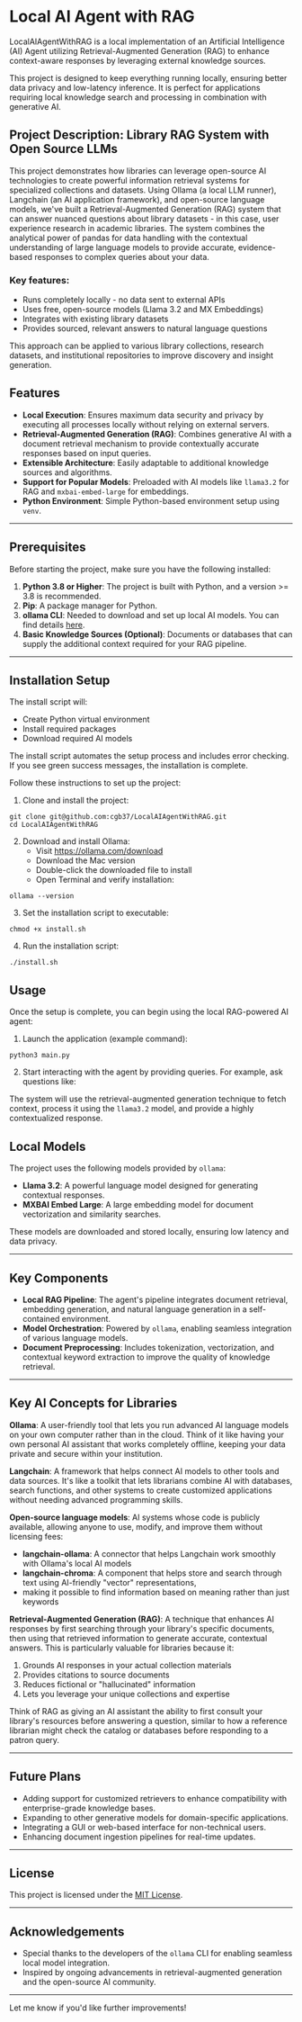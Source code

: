 # Local AI Agent with RAG

LocalAIAgentWithRAG is a local implementation of an Artificial Intelligence (AI) Agent utilizing 
Retrieval-Augmented Generation (RAG) to enhance context-aware responses by leveraging 
external knowledge sources.

This project is designed to keep everything running locally, ensuring better data privacy and 
low-latency inference. It is perfect for applications requiring local knowledge search and 
processing in combination with generative AI.


## Project Description: Library RAG System with Open Source LLMs
This project demonstrates how libraries can leverage open-source AI technologies to create powerful 
information retrieval systems for specialized collections and datasets.
Using Ollama (a local LLM runner), Langchain (an AI application framework), 
and open-source language models, we've built a Retrieval-Augmented Generation (RAG) system 
that can answer nuanced questions about library datasets - in this case, user experience research in academic libraries.
The system combines the analytical power of pandas for data handling with the contextual understanding 
of large language models to provide accurate, evidence-based responses to complex queries about your data.

### Key features:

- Runs completely locally - no data sent to external APIs
- Uses free, open-source models (Llama 3.2 and MX Embeddings)
- Integrates with existing library datasets
- Provides sourced, relevant answers to natural language questions

This approach can be applied to various library collections, research datasets, and institutional repositories to improve discovery and insight generation.


## Features

- **Local Execution**: Ensures maximum data security and privacy by executing all processes locally without relying on external servers.
- **Retrieval-Augmented Generation (RAG)**: Combines generative AI with a document retrieval mechanism to provide contextually accurate responses based on input queries.
- **Extensible Architecture**: Easily adaptable to additional knowledge sources and algorithms.
- **Support for Popular Models**: Preloaded with AI models like `llama3.2` for RAG and `mxbai-embed-large` for embeddings.
- **Python Environment**: Simple Python-based environment setup using `venv`.

---

## Prerequisites

Before starting the project, make sure you have the following installed:

1. **Python 3.8 or Higher**: The project is built with Python, and a version >= 3.8 is recommended.
2. **Pip**: A package manager for Python.
3. **ollama CLI**: Needed to download and set up local AI models. You can find details [here](https://ollama.com/).
4. **Basic Knowledge Sources (Optional)**: Documents or databases that can supply the additional context required for your RAG pipeline.

---

## Installation Setup

The install script will:
- Create Python virtual environment
- Install required packages
- Download required AI models

The install script automates the setup process and includes error checking.
If you see green success messages, the installation is complete.


Follow these instructions to set up the project:


1. Clone and install the project:
```shell script
git clone git@github.com:cgb37/LocalAIAgentWithRAG.git
cd LocalAIAgentWithRAG
```

2. Download and install Ollama:
    - Visit https://ollama.com/download
    - Download the Mac version
    - Double-click the downloaded file to install
    - Open Terminal and verify installation:
```shell script
ollama --version
```

3. Set the installation script to executable:
```shell script
chmod +x install.sh
```

4. Run the installation script:
```shell script
./install.sh
```


## Usage

Once the setup is complete, you can begin using the local RAG-powered AI agent:

1. Launch the application (example command):
```shell script
python3 main.py
```

2. Start interacting with the agent by providing queries. For example, ask questions like:


The system will use the retrieval-augmented generation technique to fetch context, process it using the `llama3.2` model, and provide a highly contextualized response.


## Local Models

The project uses the following models provided by `ollama`:

- **Llama 3.2**: A powerful language model designed for generating contextual responses.
- **MXBAI Embed Large**: A large embedding model for document vectorization and similarity searches.

These models are downloaded and stored locally, ensuring low latency and data privacy.

---

## Key Components

- **Local RAG Pipeline**: The agent's pipeline integrates document retrieval, embedding generation, and natural language generation in a self-contained environment.
- **Model Orchestration**: Powered by `ollama`, enabling seamless integration of various language models.
- **Document Preprocessing**: Includes tokenization, vectorization, and contextual keyword extraction to improve the quality of knowledge retrieval.

---


## Key AI Concepts for Libraries

**Ollama**: A user-friendly tool that lets you run advanced AI language models on your own computer rather than in the cloud. 
Think of it like having your own personal AI assistant that works completely offline, 
keeping your data private and secure within your institution.

**Langchain**: A framework that helps connect AI models to other tools and data sources. 
It's like a toolkit that lets librarians combine AI with databases, search functions, and other systems to create 
customized applications without needing advanced programming skills.

**Open-source language models**: AI systems whose code is publicly available, allowing anyone to use, modify, and improve them without licensing fees:
- **langchain-ollama**: A connector that helps Langchain work smoothly with Ollama's local AI models
- **langchain-chroma**: A component that helps store and search through text using AI-friendly "vector" representations, 
- making it possible to find information based on meaning rather than just keywords

**Retrieval-Augmented Generation (RAG)**: A technique that enhances AI responses by first searching through your library's specific documents, 
then using that retrieved information to generate accurate, contextual answers. This is particularly valuable for libraries because it:
1. Grounds AI responses in your actual collection materials
2. Provides citations to source documents
3. Reduces fictional or "hallucinated" information
4. Lets you leverage your unique collections and expertise

Think of RAG as giving an AI assistant the ability to first consult your library's resources before answering a question, similar to how a reference librarian might check the catalog or databases before responding to a patron query.


---

## Future Plans

- Adding support for customized retrievers to enhance compatibility with enterprise-grade knowledge bases.
- Expanding to other generative models for domain-specific applications.
- Integrating a GUI or web-based interface for non-technical users.
- Enhancing document ingestion pipelines for real-time updates.

---



## License

This project is licensed under the [MIT License](LICENSE).

---

## Acknowledgements

- Special thanks to the developers of the `ollama` CLI for enabling seamless local model integration.
- Inspired by ongoing advancements in retrieval-augmented generation and the open-source AI community.

---

Let me know if you'd like further improvements!